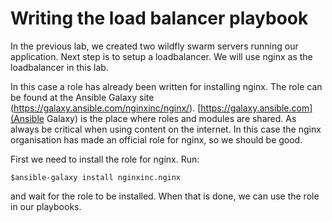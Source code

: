 # Writing the load balancer playbook

In the previous lab, we created two wildfly swarm servers running our application. Next step is to setup a loadbalancer. We will use nginx as the loadbalancer in this lab.

In this case a role has already been written for installing nginx. The role can be found at the Ansible Galaxy site (https://galaxy.ansible.com/nginxinc/nginx/). [https://galaxy.ansible.com](Ansible Galaxy) is the place where roles and modules are shared. As always be critical when using content on the internet. In this case the nginx organisation has made an official role for nginx, so we should be good.

First we need to install the role for nginx. Run:

```
$ansible-galaxy install nginxinc.nginx
```

and wait for the role to be installed. When that is done, we can use the role in our playbooks.
